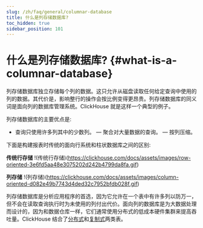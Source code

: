 ```yaml
---
slug: /zh/faq/general/columnar-database
title: 什么是列存储数据库?
toc_hidden: true
sidebar_position: 101
---
```


# 什么是列存储数据库? {#what-is-a-columnar-database}

列存储数据库独立存储每个列的数据。这只允许从磁盘读取任何给定查询中使用的列的数据。其代价是，影响整行的操作会按比例变得更昂贵。列存储数据库的同义词是面向列的数据库管理系统。ClickHouse 就是这样一个典型的例子。

列存储数据库的主要优点是:

- 查询只使用许多列其中的少数列。
  — 聚合对大量数据的查询。
  — 按列压缩。

下面是构建报表时传统的面向行系统和柱状数据库之间的区别:

**传统行存储**
!(传统行存储)(https://clickhouse.com/docs/assets/images/row-oriented-3e6fd5aa48e3075202d242b4799da8fa.gif)

**列存储**
!(列存储)(https://clickhouse.com/docs/assets/images/column-oriented-d082e49b7743d4ded32c7952bfdb028f.gif)

列存储数据库是分析应用程序的首选，因为它允许在一个表中有许多列以防万一，但不会在读取查询执行时为未使用的列付出代价。面向列的数据库是为大数据处理而设计的，因为和数据仓库一样，它们通常使用分布式的低成本硬件集群来提高吞吐量。ClickHouse 结合了[分布式](../../engines/table-engines/special/distributed.md)和[复制式](../../engines/table-engines/mergetree-family/replication.md)两类表。
